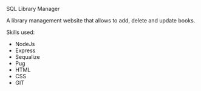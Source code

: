 SQL Library Manager

A library management website that allows to add, delete and update books.

Skills used: 

- NodeJs
- Express
- Sequalize
- Pug
- HTML
- CSS
- GIT

